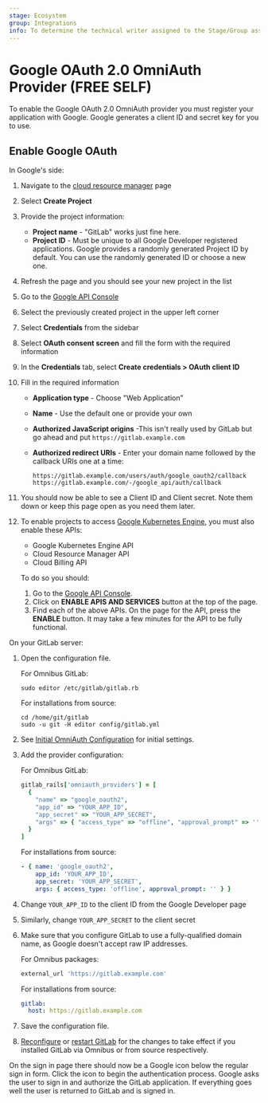 ```yaml
---
stage: Ecosystem
group: Integrations
info: To determine the technical writer assigned to the Stage/Group associated with this page, see https://about.gitlab.com/handbook/engineering/ux/technical-writing/#assignments
---
```


# Google OAuth 2.0 OmniAuth Provider **(FREE SELF)**

To enable the Google OAuth 2.0 OmniAuth provider you must register your application
with Google. Google generates a client ID and secret key for you to use.

## Enable Google OAuth

In Google's side:

1. Navigate to the [cloud resource manager](https://console.cloud.google.com/cloud-resource-manager) page
1. Select **Create Project**
1. Provide the project information:
   - **Project name** - "GitLab" works just fine here.
   - **Project ID** - Must be unique to all Google Developer registered applications.
     Google provides a randomly generated Project ID by default. You can use
     the randomly generated ID or choose a new one.
1. Refresh the page and you should see your new project in the list
1. Go to the [Google API Console](https://console.developers.google.com/apis/dashboard)
1. Select the previously created project in the upper left corner
1. Select **Credentials** from the sidebar
1. Select **OAuth consent screen** and fill the form with the required information
1. In the **Credentials** tab, select **Create credentials > OAuth client ID**
1. Fill in the required information
   - **Application type** - Choose "Web Application"
   - **Name** - Use the default one or provide your own
   - **Authorized JavaScript origins** -This isn't really used by GitLab but go
     ahead and put `https://gitlab.example.com`
   - **Authorized redirect URIs** - Enter your domain name followed by the
     callback URIs one at a time:

     ```plaintext
     https://gitlab.example.com/users/auth/google_oauth2/callback
     https://gitlab.example.com/-/google_api/auth/callback
     ```

1. You should now be able to see a Client ID and Client secret. Note them down
   or keep this page open as you need them later.
1. To enable projects to access [Google Kubernetes Engine](../user/infrastructure/clusters/index.md), you must also
   enable these APIs:
   - Google Kubernetes Engine API
   - Cloud Resource Manager API
   - Cloud Billing API

   To do so you should:

   1. Go to the [Google API Console](https://console.developers.google.com/apis/dashboard).
   1. Click on **ENABLE APIS AND SERVICES** button at the top of the page.
   1. Find each of the above APIs. On the page for the API, press the **ENABLE** button.
      It may take a few minutes for the API to be fully functional.

On your GitLab server:

1. Open the configuration file.

   For Omnibus GitLab:

   ```shell
   sudo editor /etc/gitlab/gitlab.rb
   ```

   For installations from source:

   ```shell
   cd /home/git/gitlab
   sudo -u git -H editor config/gitlab.yml
   ```

1. See [Initial OmniAuth Configuration](omniauth.md#initial-omniauth-configuration) for initial settings.
1. Add the provider configuration:

   For Omnibus GitLab:

   ```ruby
   gitlab_rails['omniauth_providers'] = [
     {
       "name" => "google_oauth2",
       "app_id" => "YOUR_APP_ID",
       "app_secret" => "YOUR_APP_SECRET",
       "args" => { "access_type" => "offline", "approval_prompt" => '' }
     }
   ]
   ```

   For installations from source:

   ```yaml
   - { name: 'google_oauth2',
       app_id: 'YOUR_APP_ID',
       app_secret: 'YOUR_APP_SECRET',
       args: { access_type: 'offline', approval_prompt: '' } }
   ```

1. Change `YOUR_APP_ID` to the client ID from the Google Developer page
1. Similarly, change `YOUR_APP_SECRET` to the client secret
1. Make sure that you configure GitLab to use a fully-qualified domain name, as
   Google doesn't accept raw IP addresses.

   For Omnibus packages:

   ```ruby
   external_url 'https://gitlab.example.com'
   ```

   For installations from source:

   ```yaml
   gitlab:
     host: https://gitlab.example.com
   ```

1. Save the configuration file.
1. [Reconfigure](../administration/restart_gitlab.md#omnibus-gitlab-reconfigure)
   or [restart GitLab](../administration/restart_gitlab.md#installations-from-source) for
   the changes to take effect if you installed GitLab via Omnibus or from source
   respectively.

On the sign in page there should now be a Google icon below the regular sign in
form. Click the icon to begin the authentication process. Google asks the
user to sign in and authorize the GitLab application. If everything goes well
the user is returned to GitLab and is signed in.

